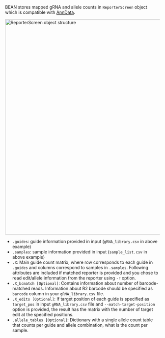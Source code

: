 BEAN stores mapped gRNA and allele counts in `ReporterScreen` object which is compatible with [AnnData](https://anndata.readthedocs.io/en/latest/index.html).  

<img src="/crispr-bean/assets/data_structure_v2.png" alt="ReporterScreen object structure" width="700" />

  * `.guides`: guide information provided in input (`gRNA_library.csv` in above example)
  * `.samples`: sample information provided in input (`sample_list.csv` in above example)
  * `.X`: Main guide count matrix, where row corresponds to each guide in `.guides` and columns correspond to samples in `.samples`.
Following attributes are included if matched reporter is provided and you chose to read edit/allele information from the reporter using `-r` option.
  * `.X_bcmatch [Optional]`: Contains information about number of barcode-matched reads. Information about R2 barcode should be specified as `barcode` column in your `gRNA_library.csv` file.
  * `.X_edits [Optional]`: If target position of each guide is specified as `target_pos` in input `gRNA_library.csv` file and `--match-target-position` option is provided, the result has the matrix with the number of target edit at the specified positions.
  * `.allele_tables [Optional]`: Dictionary with a single allele count table that counts per guide and allele combination, what is the count per sample. 